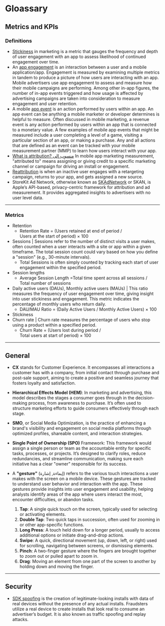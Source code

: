 # Gloassary

## Metrics and KPIs
### Definitions
* [Stickiness](https://www.adjust.com/glossary/user-stickiness/) in marketing is a metric that gauges the frequency and depth of user engagement with an app to assess likelihood of continued engagement over time.
* An [app engagement](https://www.adjust.com/glossary/engagement/) is an interaction between a user and a mobile application/app. Engagement is measured by examining multiple metrics in tandem to produce a picture of how users are interacting with an app. Mobile advertisers use app engagement to assess and measure how their mobile campaigns are performing. Among other in-app figures, the number of in-app events triggered and how usage is affected by advertising campaigns are taken into consideration to measure engagement and user retention.
* A mobile [app event](https://www.adjust.com/glossary/events/) is an action performed by users within an app. An app event can be anything a mobile marketer or developer determines is helpful to measure. Often discussed in mobile marketing, a revenue event is any action performed by users within an app that is connected to a monetary value. A few examples of mobile app events that might be measured include a user completing a level of a game, visiting a particular section of an app, or making a purchase. Any and all actions that are defined as an event can be tracked with your mobile measurement partner (MMP) to learn how users interact with your app.
* [What is attribution? منسوب إلى](https://www.adjust.com/glossary/attribution/) In mobile app marketing measurement, "attributed to" means assigning or giving credit to a specific marketing channel or campaign for driving an install or engagement.
* [Reattribution](https://help.adjust.com/en/article/reattribution) is when an inactive user engages with a retargeting campaign, returns to your app, and gets assigned a new source.
* StoreKit Ad Network, otherwise known as [SKAdNetwork](https://www.adjust.com/glossary/skadnetwork-skan/) or SKAN, is Apple’s API-based, privacy-centric framework for attribution and ad measurement. It provides aggregated insights to advertisers with no user level data.

-----

### Metrics
* Retention
   - Retention Rate = (Users retained at end of period / Users at the start of period) × 100
* Sessions | Sessions refer to the number of distinct visits a user makes, often counted when a user interacts with a site or app within a given timeframe. The total session count could vary based on how you define a "session" (e.g., 30-minute intervals).
  - Total Sessions is often simply counted by tracking each start of user engagement within the specified period.
* Session lengths
  - Average Session Length =Total time spent across all sessions /  Total number of sessions
* Daily active users (DAUs), Monthly active users (MAUs) | This ratio measures the frequency of user engagement over time, giving insight into user stickiness and engagement. This metric indicates the percentage of monthly users who return daily.
  - DAU/MAU Ratio = (Daily Active Users / Monthly Active Users) × 100
* Stickiness
* Churn rate | Churn rate measures the percentage of users who stop using a product within a specified period.
  - Churn Rate = (Users lost during period / Total users at start of period) × 100


-----
## General
* **CX** stands for Customer Experience. It encompasses all interactions a customer has with a company, from initial contact through purchase and post-sale support, aiming to create a positive and seamless journey that fosters loyalty and satisfaction.
* **Hierarchical Effects Model (HEM)**: In marketing and advertising, this model describes the stages a consumer goes through in the decision-making process, from awareness to purchase. It’s often used to structure marketing efforts to guide consumers effectively through each stage.
* **SMO**, or Social Media Optimization, is the practice of enhancing a brand's visibility and engagement on social media platforms through optimized profiles, shareable content, and interaction strategies.
* **Single Point of Ownership (SPO)** Framework: This framework would assign a single person or team as the accountable entity for specific tasks, processes, or projects. It’s designed to clarify roles, reduce redundancies, and streamline communication, making sure each initiative has a clear "owner" responsible for its success.

* A **"gesture"** (إيماءة, إشارة) refers to the various touch interactions a user makes with the screen on a mobile device. These gestures are tracked to understand user behavior and interaction with the app. These gestures provide insights into user engagement and usability, helping analysts identify areas of the app where users interact the most, encounter difficulties, or abandon tasks.
  1. **Tap**: A single quick touch on the screen, typically used for selecting or activating elements.
  2. **Double Tap**: Two quick taps in succession, often used for zooming in or other app-specific functions.
  3. **Long Press**: A touch held down for a longer period, usually to access additional options or initiate drag-and-drop actions.
  4. **Swipe**: A quick, directional movement (up, down, left, or right) used for scrolling, navigating between screens, or dismissing elements.
  5. **Pinch**: A two-finger gesture where the fingers are brought together to zoom out or pulled apart to zoom in.
  6. **Drag**: Moving an element from one part of the screen to another by holding down and moving the finger.


-----

## Security
* [SDK spoofing](https://www.adjust.com/glossary/sdk-spoofing/) is the creation of legitimate-looking installs with data of real devices without the presence of any actual installs. Fraudsters utilize a real device to create installs that look real to consume an advertiser’s budget. It is also known as traffic spoofing and replay attacks.
